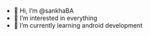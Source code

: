 - 👋 Hi, I’m @sankhaBA
- 👀 I’m interested in everything
- 🌱 I’m currently learning android development

<!---
sankhaBA/sankhaBA is a ✨ special ✨ repository because its `README.md` (this file) appears on your GitHub profile.
You can click the Preview link to take a look at your changes.
--->
